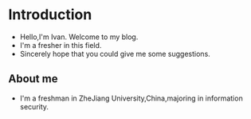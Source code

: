 # Introduction
+ Hello,I'm Ivan. Welcome to my blog.
+ I'm a fresher in this field.
+ Sincerely hope that you could give me some suggestions.
## About me
+ I'm a freshman in ZheJiang University,China,majoring in information security.



